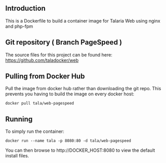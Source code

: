 ## Introduction
This is a Dockerfile to build a container image for Talaria Web using nginx and php-fpm

## Git repository ( Branch PageSpeed )
The source files for this project can be found here: https://github.com/taladocker/web 

## Pulling from Docker Hub
Pull the image from docker hub rather than downloading the git repo. This prevents you having to build the image on every docker host:

```
docker pull tala/web-pagespeed
```

## Running
To simply run the container:

```
docker run --name tala -p 8080:80 -d tala/web-pagespeed
```

You can then browse to http://DOCKER_HOST:8080 to view the default install files.
